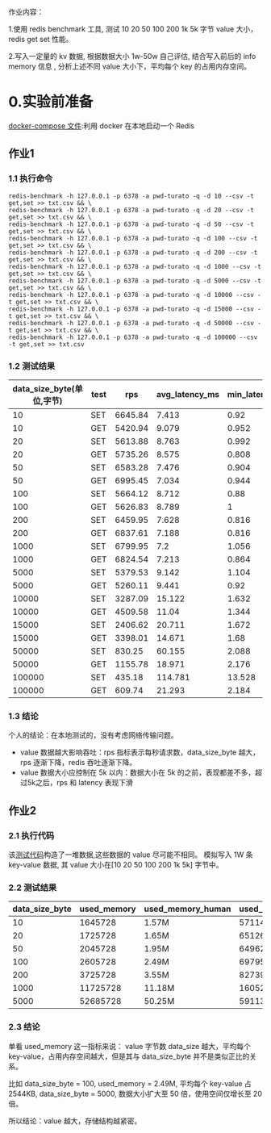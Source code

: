 作业内容：

1.使用 redis benchmark 工具, 测试 10 20 50 100 200 1k 5k 字节 value 大小，redis get set 性能。

2.写入一定量的 kv 数据, 根据数据大小 1w-50w 自己评估, 结合写入前后的 info memory 信息 , 分析上述不同 value 大小下，平均每个 key 的占用内存空间。

# 0.实验前准备

[docker-compose 文件](docker-compose.yaml):利用 docker 在本地启动一个 Redis

## 作业1

### 1.1 执行命令
```shell
redis-benchmark -h 127.0.0.1 -p 6378 -a pwd-turato -q -d 10 --csv -t get,set >> txt.csv && \
redis-benchmark -h 127.0.0.1 -p 6378 -a pwd-turato -q -d 20 --csv -t get,set >> txt.csv && \
redis-benchmark -h 127.0.0.1 -p 6378 -a pwd-turato -q -d 50 --csv -t get,set >> txt.csv && \
redis-benchmark -h 127.0.0.1 -p 6378 -a pwd-turato -q -d 100 --csv -t get,set >> txt.csv && \
redis-benchmark -h 127.0.0.1 -p 6378 -a pwd-turato -q -d 200 --csv -t get,set >> txt.csv && \
redis-benchmark -h 127.0.0.1 -p 6378 -a pwd-turato -q -d 1000 --csv -t get,set >> txt.csv && \
redis-benchmark -h 127.0.0.1 -p 6378 -a pwd-turato -q -d 5000 --csv -t get,set >> txt.csv && \
redis-benchmark -h 127.0.0.1 -p 6378 -a pwd-turato -q -d 10000 --csv -t get,set >> txt.csv && \
redis-benchmark -h 127.0.0.1 -p 6378 -a pwd-turato -q -d 15000 --csv -t get,set >> txt.csv && \
redis-benchmark -h 127.0.0.1 -p 6378 -a pwd-turato -q -d 50000 --csv -t get,set >> txt.csv && \
redis-benchmark -h 127.0.0.1 -p 6378 -a pwd-turato -q -d 100000 --csv -t get,set >> txt.csv 
```

### 1.2 测试结果

| data_size_byte(单位,字节) | test | rps | avg_latency_ms | min_latency_ms |  | p50_latency_ms | p95_latency_ms | p99_latency_ms | max_latency_ms |
| --- | --- | --- | --- | --- | --- | --- | --- | --- | --- |
| 10 | SET | 6645.84 | 7.413 | 0.92 |  | 6.479 | 14.695 | 22.751 | 103.359 |
| 10 | GET | 5420.94 | 9.079 | 0.952 |  | 7.575 | 19.487 | 33.535 | 146.431 |
| 20 | SET | 5613.88 | 8.763 | 0.992 |  | 7.423 | 18.319 | 29.327 | 151.551 |
| 20 | GET | 5735.26 | 8.575 | 0.808 |  | 7.247 | 17.823 | 30.991 | 127.359 |
| 50 | SET | 6583.28 | 7.476 | 0.904 |  | 6.551 | 14.855 | 23.215 | 125.887 |
| 50 | GET | 6995.45 | 7.034 | 0.944 |  | 6.183 | 13.575 | 20.319 | 142.975 |
| 100 | SET | 5664.12 | 8.712 | 0.88 |  | 7.327 | 18.415 | 30.927 | 146.943 |
| 100 | GET | 5626.83 | 8.789 | 1 |  | 7.415 | 18.559 | 30.191 | 175.615 |
| 200 | SET | 6459.95 | 7.628 | 0.816 |  | 6.607 | 15.247 | 24.175 | 137.727 |
| 200 | GET | 6837.61 | 7.188 | 0.816 |  | 6.335 | 13.855 | 21.343 | 110.911 |
| 1000 | SET | 6799.95 | 7.2 | 1.056 |  | 6.503 | 13.407 | 18.943 | 86.271 |
| 1000 | GET | 6824.54 | 7.213 | 0.864 |  | 6.319 | 14.183 | 21.919 | 122.815 |
| 5000 | SET | 5379.53 | 9.142 | 1.104 |  | 8.695 | 14.983 | 19.007 | 101.759 |
| 5000 | GET | 5260.11 | 9.441 | 0.92 |  | 7.895 | 18.639 | 34.495 | 165.375 |
| 10000 | SET | 3287.09 | 15.122 | 1.632 |  | 14.903 | 20.815 | 25.391 | 130.815 |
| 10000 | GET | 4509.58 | 11.04 | 1.344 |  | 9.111 | 17.583 | 44.543 | 1018.367 |
| 15000 | SET | 2406.62 | 20.711 | 1.672 |  | 20.207 | 27.807 | 34.815 | 140.031 |
| 15000 | GET | 3398.01 | 14.671 | 1.68 |  | 12.911 | 20.687 | 68.287 | 179.967 |
| 50000 | SET | 830.25 | 60.155 | 2.088 |  | 57.183 | 80.319 | 101.375 | 1100.799 |
| 50000 | GET | 1155.78 | 18.971 | 2.176 |  | 15.743 | 32.527 | 95.295 | 1029.119 |
| 100000 | SET | 435.18 | 114.781 | 13.528 |  | 108.799 | 140.543 | 184.319 | 1135.615 |
| 100000 | GET | 609.74 | 21.293 | 2.184 |  | 17.103 | 35.647 | 118.911 | 1029.119 |

### 1.3 结论

个人的结论：在本地测试的，没有考虑网络传输问题。
- value 数据越大影响吞吐：rps 指标表示每秒请求数，data_size_byte 越大，rps 逐渐下降，redis 吞吐逐渐下降。
- value 数据大小应控制在 5k 以内：数据大小在 5k 的之前，表现都差不多，超过5k之后，rps 和 latency 表现下滑

## 作业2

### 2.1 执行代码

该[测试代码](main.go)构造了一堆数据,这些数据的 value 尽可能不相同。
模拟写入 1W 条 key-value 数据, 其 value 大小在[10 20 50 100 200 1k 5k] 字节中。

### 2.2 测试结果

| data_size_byte | used_memory | used_memory_human | used_memory_rss | used_memory_rss_human | used_memory_peak | used_memory_peak_human | used_memory_peak_perc | used_memory_overhead | used_memory_startup | used_memory_dataset | used_memory_dataset_perc | allocator_allocated | allocator_active | allocator_resident | total_system_memory | total_system_memory_human | used_memory_lua | used_memory_lua_human | used_memory_scripts | used_memory_scripts_human | number_of_cached_scripts | maxmemory | maxmemory_human | maxmemory_policy | allocator_frag_ratio | allocator_frag_bytes | allocator_rss_ratio | allocator_rss_bytes | rss_overhead_ratio | rss_overhead_bytes | mem_fragmentation_ratio | mem_fragmentation_bytes | mem_not_counted_for_evict | mem_replication_backlog | mem_clients_slaves | mem_clients_normal | mem_aof_buffer | mem_allocator | active_defrag_running | lazyfree_pending_objects |
| --- | --- | --- | --- | --- | --- | --- | --- | --- | --- | --- | --- | --- | --- | --- | --- | --- | --- | --- | --- | --- | --- | --- | --- | --- | --- | --- | --- | --- | --- | --- | --- | --- | --- | --- | --- | --- | --- | --- | --- | --- |
| 10 | 1645728 | 1.57M | 57114624 | 54.47M | 52685728 | 50.25M | 3.12% | 1388984 | 791296 | 256744 | 30.05% | 1682512 | 1884160 | 55947264 | 2082197504 | 1.94G | 37888 | 37.00K | 0 | 0B | 0 | 0 | 0B | noeviction | 1.12 | 201648 | 29.69 | 54063104 | 1.02 | 1167360 | 34.74 | 55470336 | 0 | 0 | 0 | 66616 | 0 | jemalloc-5.1.0 | 0 | 0 |
| 20 | 1725728 | 1.65M | 6512640 | 6.21M | 52685728 | 50.25M | 3.28% | 1388984 | 791296 | 336744 | 36.04% | 1758608 | 1957888 | 5349376 | 2082197504 | 1.94G | 37888 | 37.00K | 0 | 0B | 0 | 0 | 0B | noeviction | 1.11 | 199280 | 2.73 | 3391488 | 1.22 | 1163264 | 3.78 | 4790280 | 0 | 0 | 0 | 66616 | 0 | jemalloc-5.1.0 | 0 | 0 |
| 50 | 2045728 | 1.95M | 6496256 | 6.20M | 52685728 | 50.25M | 3.88% | 1388984 | 791296 | 656744 | 52.35% | 2076592 | 2269184 | 5394432 | 2082197504 | 1.94G | 37888 | 37.00K | 0 | 0B | 0 | 0 | 0B | noeviction | 1.09 | 192592 | 2.38 | 3125248 | 1.2 | 1101824 | 3.19 | 4456800 | 0 | 0 | 0 | 66616 | 0 | jemalloc-5.1.0 | 0 | 0 |
| 100 | 2605728 | 2.49M | 6979584 | 6.66M | 52685728 | 50.25M | 4.95% | 1388984 | 791296 | 1216744 | 67.06% | 2635360 | 2842624 | 5939200 | 2082197504 | 1.94G | 37888 | 37.00K | 0 | 0B | 0 | 0 | 0B | noeviction | 1.08 | 207264 | 2.09 | 3096576 | 1.18 | 1040384 | 2.69 | 4386048 | 0 | 0 | 0 | 66616 | 0 | jemalloc-5.1.0 | 0 | 0 |
| 200 | 3725728 | 3.55M | 8273920 | 7.89M | 52685728 | 50.25M | 7.07% | 1388984 | 791296 | 2336744 | 79.63% | 3763024 | 3989504 | 7143424 | 2082197504 | 1.94G | 37888 | 37.00K | 0 | 0B | 0 | 0 | 0B | noeviction | 1.06 | 226480 | 1.79 | 3153920 | 1.16 | 1130496 | 2.22 | 4548520 | 0 | 0 | 0 | 66616 | 0 | jemalloc-5.1.0 | 0 | 0 |
| 1000 | 11725728 | 11.18M | 16052224 | 15.31M | 52685728 | 50.25M | 22.26% | 1388984 | 791296 | 10336744 | 94.53% | 11741736 | 11948032 | 15020032 | 2082197504 | 1.94G | 37888 | 37.00K | 0 | 0B | 0 | 0 | 0B | noeviction | 1.02 | 206296 | 1.26 | 3072000 | 1.07 | 1032192 | 1.37 | 4351184 | 0 | 0 | 0 | 66616 | 0 | jemalloc-5.1.0 | 0 | 0 |
| 5000 | 52685728 | 50.25M | 59113472 | 56.38M | 52685728 | 50.25M | 100.00% | 1388984 | 791296 | 51296744 | 98.85% | 52389208 | 52596736 | 58159104 | 2082197504 | 1.94G | 37888 | 37.00K | 0 | 0B | 0 | 0 | 0B | noeviction | 1 | 207528 | 1.11 | 5562368 | 1.02 | 954368 | 1.13 | 6799872 | 0 | 0 | 0 | 66616 | 0 | jemalloc-5.1.0 | 0 | 0 |

### 2.3 结论

单看 used_memory 这一指标来说： value 字节数 data_size 越大，平均每个 key-value，占用内存空间越大，但是其与 data_size_byte 并不是类似正比的关系。

比如 data_size_byte = 100, used_memory = 2.49M, 平均每个 key-value 占 2544KB,
data_size_byte = 5000, 数据大小扩大至 50 倍，使用空间仅增长至 20 倍。

所以结论：value 越大，存储结构越紧密。